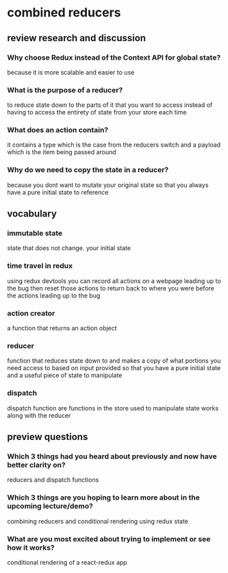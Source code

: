 # combined reducers

## review research and discussion

### Why choose Redux instead of the Context API for global state?

because it is more scalable and easier to use

### What is the purpose of a reducer?

to reduce state down to the parts of it that you want to access instead of having to access the entirety of state from your store each time

### What does an action contain?

it contains a type which is the case from the reducers switch and a payload which is the item being passed around

### Why do we need to copy the state in a reducer?

because you dont want to mutate your original state so that you always have a pure initial state to reference

## vocabulary

### immutable state

state that does not change. your initial state

### time travel in redux

using redux devtools you can record all actions on a webpage leading up to the bug then reset those actions to return back to where you were before the actions leading up to the bug

### action creator

a function that returns an action object

### reducer

function that reduces state down to and makes a copy of what portions you need access to based on input provided so that you have a pure initial state and a useful piece of state to manipulate

### dispatch

dispatch function are functions in the store used to manipulate state works along with the reducer

## preview questions

### Which 3 things had you heard about previously and now have better clarity on?

reducers and dispatch functions

### Which 3 things are you hoping to learn more about in the upcoming lecture/demo?

combining reducers and conditional rendering using redux state

### What are you most excited about trying to implement or see how it works?

conditional rendering of a react-redux app